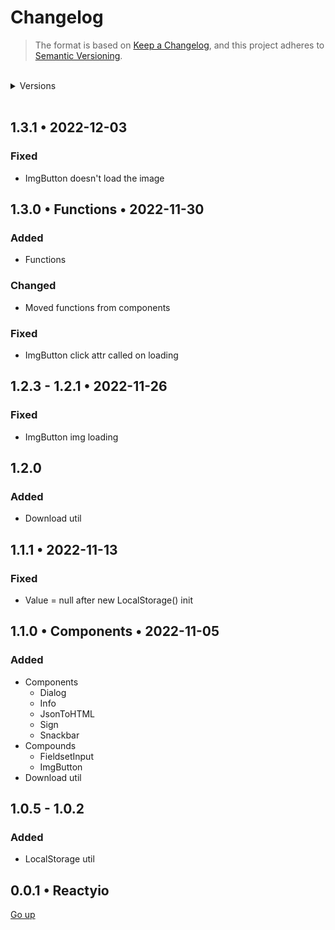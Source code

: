# Changelog

> The format is based on [Keep a Changelog](https://keepachangelog.com/en/1.0.0/), and this project adheres to [Semantic Versioning](https://semver.org/spec/v2.0.0.html).

<br>

<details>
   <summary>Versions</summary>

-  [1.3.0](#130-•-2022-11-30)
-  [1.2.0](#120)
-  [1.1.0](#110-•-components-•-2022-11-05)
-  [1.0.2](#102)

   </details>

<br>

## 1.3.1 • 2022-12-03

### Fixed

-  ImgButton doesn't load the image

## 1.3.0 • Functions • 2022-11-30

### Added

-  Functions

### Changed

-  Moved functions from components

### Fixed

-  ImgButton click attr called on loading

## 1.2.3 - 1.2.1 • 2022-11-26

### Fixed

-  ImgButton img loading

## 1.2.0

### Added

-  Download util

## 1.1.1 • 2022-11-13

### Fixed

-  Value = null after new LocalStorage() init

## 1.1.0 • Components • 2022-11-05

### Added

-  Components
   -  Dialog
   -  Info
   -  JsonToHTML
   -  Sign
   -  Snackbar
-  Compounds
   -  FieldsetInput
   -  ImgButton
-  Download util

## 1.0.5 - 1.0.2

### Added

-  LocalStorage util

## 0.0.1 • Reactyio

[Go up](#changelog)

